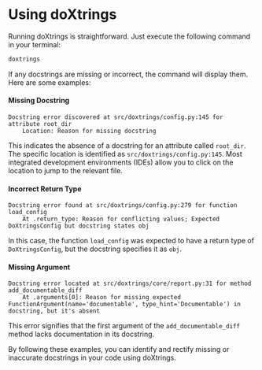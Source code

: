 # Using doXtrings

Running doXtrings is straightforward. Just execute the following command in your terminal:

```sh
doxtrings
```

If any docstrings are missing or incorrect, the command will display them. Here are some examples:

#### Missing Docstring
```
Docstring error discovered at src/doxtrings/config.py:145 for attribute root_dir
    Location: Reason for missing docstring
```

This indicates the absence of a docstring for an attribute called `root_dir`. The specific location is identified as `src/doxtrings/config.py:145`. Most integrated development environments (IDEs) allow you to click on the location to jump to the relevant file.

#### Incorrect Return Type

```
Docstring error found at src/doxtrings/config.py:279 for function load_config
    At .return_type: Reason for conflicting values; Expected DoXtringsConfig but docstring states obj
```

In this case, the function `load_config` was expected to have a return type of `DoXtringsConfig`, but the docstring specifies it as `obj`.

#### Missing Argument

```
Docstring error located at src/doxtrings/core/report.py:31 for method add_documentable_diff
    At .arguments[0]: Reason for missing expected FunctionArgument(name='documentable', type_hint='Documentable') in docstring, but it's absent
```

This error signifies that the first argument of the `add_documentable_diff` method lacks documentation in its docstring.

By following these examples, you can identify and rectify missing or inaccurate docstrings in your code using doXtrings.
